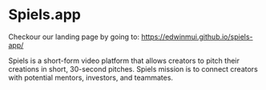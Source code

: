 # Spiels.app

Checkour our landing page by going to: https://edwinmui.github.io/spiels-app/

Spiels is a short-form video platform that allows creators to pitch their creations in short, 30-second pitches. Spiels mission is to connect creators with potential mentors, investors, and teammates.

